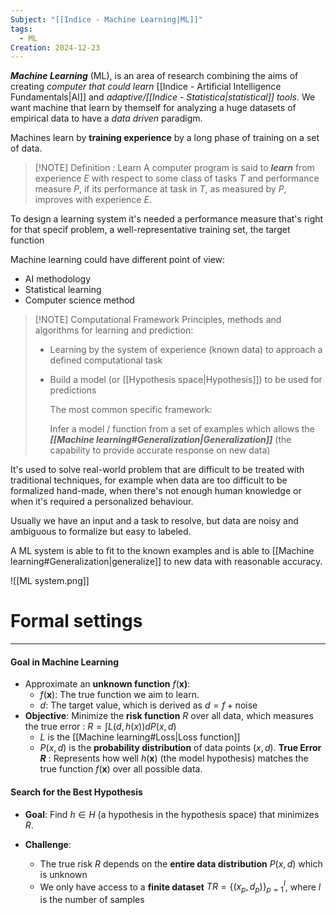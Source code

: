 ```yaml
---
Subject: "[[Indice - Machine Learning|ML]]"
tags:
  - ML
Creation: 2024-12-23
---
```

***Machine Learning*** (ML), is an area of research combining the aims of creating *computer that could learn* [[Indice - Artificial Intelligence Fundamentals|AI]] and *adaptive/[[Indice - Statistica|statistical]] tools*.
We want machine that learn by themself for analyzing a huge datasets of empirical data to have a *data driven* paradigm.

Machines learn by **training experience** by a long phase of training on a set of data.


> [!NOTE] Definition : Learn
> A computer program is said to ***learn*** from experience $E$ with respect to some class of tasks $T$ and performance measure $P$, if its performance at task in $T$, as measured by $P$, improves with experience $E$.

To design a learning system it's needed a performance measure that's right for that specif problem, a well-representative training set, the target function

Machine learning could have different point of view:
- AI methodology
- Statistical learning
- Computer science method



> [!NOTE] Computational Framework
> Principles, methods and algorithms for learning and prediction:
> - Learning by the system of experience (known data) to approach a defined computational task
> - Build a model (or [[Hypothesis space|Hypothesis]]) to be used for predictions
>   
>   The most common specific framework:
>   
>   Infer a model / function from a set of examples which allows the ***[[Machine learning#Generalization|Generalization]]*** (the capability to provide accurate response on new data)

It's used to solve real-world problem that are difficult to be treated with traditional techniques, for example when data are too difficult to be formalized hand-made, when there's not enough human knowledge or when it's required a personalized behaviour.


Usually we have an input and a task to resolve, but data are noisy and ambiguous to formalize but easy to labeled.

A ML system is able to fit to the known examples and is able to [[Machine learning#Generalization|generalize]] to new data with reasonable accuracy.


![[ML system.png]]



# Formal settings
---
#### **Goal in Machine Learning**
- Approximate an **unknown function** $f(\mathbf{x)}$:
    - $f(\mathbf{x})$: The true function we aim to learn.
    - $d$: The target value, which is derived as $d = f + \text{noise}$
- **Objective**: Minimize the **risk function** $R$ over all data, which measures the true error : $R = \int L(d, h(x)) dP(x, d)$ 
	- $L$ is the [[Machine learning#Loss|Loss function]]
	- $P(x, d)$ is the **probability distribution** of data points $(x, d)$.
	**True Error $R$** : Represents how well $h(\mathbf{x})$ (the model hypothesis) matches the true function $f(\mathbf{x})$ over all possible data.

#### **Search for the Best Hypothesis**

- **Goal**: Find $h \in H$ (a hypothesis in the hypothesis space) that minimizes $R$.

- **Challenge**:
    - The true risk $R$ depends on the **entire data distribution** $P(x, d)$ which is unknown
    - We only have access to a **finite dataset** $TR = \{(x_p, d_p)\}_{p=1}^l$​ , where $l$ is the number of samples